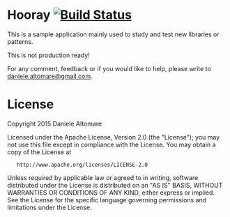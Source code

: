 Hooray [![Build Status](https://travis-ci.org/fasteque/Hooray.svg?branch=master)](https://travis-ci.org/fasteque/Hooray)
================
This is a sample application mainly used to study and test new libraries or patterns.

This is not production ready!

For any comment, feedback or if you would like to help, please write to daniele.altomare@gmail.com.



License
================

Copyright 2015 Daniele Altomare

   Licensed under the Apache License, Version 2.0 (the "License");
   you may not use this file except in compliance with the License.
   You may obtain a copy of the License at

       http://www.apache.org/licenses/LICENSE-2.0

   Unless required by applicable law or agreed to in writing, software
   distributed under the License is distributed on an "AS IS" BASIS,
   WITHOUT WARRANTIES OR CONDITIONS OF ANY KIND, either express or implied.
   See the License for the specific language governing permissions and
   limitations under the License.
